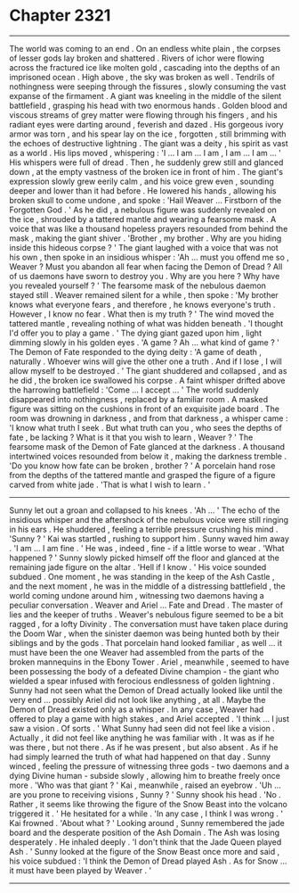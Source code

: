 
# Chapter 2321


---

The world was coming to an end .
On an endless white plain , the corpses of lesser gods lay broken and shattered . Rivers of ichor were flowing across the fractured ice like molten gold , cascading into the depths of an imprisoned ocean . High above , the sky was broken as well . Tendrils of nothingness were seeping through the fissures , slowly consuming the vast expanse of the firmament .
A giant was kneeling in the middle of the silent battlefield , grasping his head with two enormous hands . Golden blood and viscous streams of grey matter were flowing through his fingers , and his radiant eyes were darting around , feverish and dazed .
His gorgeous ivory armor was torn , and his spear lay on the ice , forgotten , still brimming with the echoes of destructive lightning .
The giant was a deity , his spirit as vast as a world .
His lips moved , whispering :
'I … I am … I am , I am … I am … '
His whispers were full of dread .
Then , he suddenly grew still and glanced down , at the empty vastness of the broken ice in front of him .
The giant's expression slowly grew eerily calm , and his voice grew even , sounding deeper and lower than it had before .
He lowered his hands , allowing his broken skull to come undone , and spoke :
'Hail Weaver … Firstborn of the Forgotten God . '
As he did , a nebulous figure was suddenly revealed on the ice , shrouded by a tattered mantle and wearing a fearsome mask . A voice that was like a thousand hopeless prayers resounded from behind the mask , making the giant shiver .
'Brother , my brother . Why are you hiding inside this hideous corpse ? '
The giant laughed with a voice that was not his own , then spoke in an insidious whisper :
'Ah … must you offend me so , Weaver ? Must you abandon all fear when facing the Demon of Dread ? All of us daemons have sworn to destroy you . Why are you here ? Why have you revealed yourself ? '
The fearsome mask of the nebulous daemon stayed still .
Weaver remained silent for a while , then spoke :
'My brother knows what everyone fears , and therefore , he knows everyone's truth . However , I know no fear . What then is my truth ? '
The wind moved the tattered mantle , revealing nothing of what was hidden beneath .
'I thought I'd offer you to play a game . '
The dying giant gazed upon him , light dimming slowly in his golden eyes .
'A game ? Ah … what kind of game ? '
The Demon of Fate responded to the dying deity :
'A game of death , naturally . Whoever wins will give the other one a truth . And if I lose , I will allow myself to be destroyed . '
The giant shuddered and collapsed , and as he did , the broken ice swallowed his corpse .
A faint whisper drifted above the harrowing battlefield :
'Come … I accept … '
The world suddenly disappeared into nothingness , replaced by a familiar room .
A masked figure was sitting on the cushions in front of an exquisite jade board . The room was drowning in darkness , and from that darkness , a whisper came :
'I know what truth I seek . But what truth can you , who sees the depths of fate , be lacking ? What is it that you wish to learn , Weaver ? '
The fearsome mask of the Demon of Fate glanced at the darkness . A thousand intertwined voices resounded from below it , making the darkness tremble .
'Do you know how fate can be broken , brother ? '
A porcelain hand rose from the depths of the tattered mantle and grasped the figure of a figure carved from white jade .
'That is what I wish to learn . '
***
Sunny let out a groan and collapsed to his knees .
'Ah … '
The echo of the insidious whisper and the aftershock of the nebulous voice were still ringing in his ears . He shuddered , feeling a terrible pressure crushing his mind .
'Sunny ? '
Kai was startled , rushing to support him .
Sunny waved him away .
'I am … I am fine . '
He was , indeed , fine - if a little worse to wear .
'What happened ? '
Sunny slowly picked himself off the floor and glanced at the remaining jade figure on the altar .
'Hell if I know . '
His voice sounded subdued .
One moment , he was standing in the keep of the Ash Castle , and the next moment , he was in the middle of a distressing battlefield , the world coming undone around him , witnessing two daemons having a peculiar conversation .
Weaver and Ariel … Fate and Dread .
The master of lies and the keeper of truths .
Weaver's nebulous figure seemed to be a bit ragged , for a lofty Divinity . The conversation must have taken place during the Doom War , when the sinister daemon was being hunted both by their siblings and by the gods . That porcelain hand looked familiar , as well … it must have been the one Weaver had assembled from the parts of the broken mannequins in the Ebony Tower .
Ariel , meanwhile , seemed to have been possessing the body of a defeated Divine champion - the giant who wielded a spear infused with ferocious endlessness of golden lightning . Sunny had not seen what the Demon of Dread actually looked like until the very end … possibly Ariel did not look like anything , at all .
Maybe the Demon of Dread existed only as a whisper .
In any case , Weaver had offered to play a game with high stakes , and Ariel accepted .
'I think … I just saw a vision . Of sorts . '
What Sunny had seen did not feel like a vision . Actually , it did not feel like anything he was familiar with . It was as if he was there , but not there . As if he was present , but also absent .
As if he had simply learned the truth of what had happened on that day .
Sunny winced , feeling the pressure of witnessing three gods - two daemons and a dying Divine human - subside slowly , allowing him to breathe freely once more .
'Who was that giant ? '
Kai , meanwhile , raised an eyebrow .
'Uh … are you prone to receiving visions , Sunny ? '
Sunny shook his head .
'No . Rather , it seems like throwing the figure of the Snow Beast into the volcano triggered it . '
He hesitated for a while .
'In any case , I think I was wrong . '
Kai frowned .
'About what ? '
Looking around , Sunny remembered the jade board and the desperate position of the Ash Domain . The Ash was losing desperately .
He inhaled deeply .
'I don't think that the Jade Queen played Ash . '
Sunny looked at the figure of the Snow Beast once more and said , his voice subdued :
'I think the Demon of Dread played Ash . As for Snow … it must have been played by Weaver . '

---

